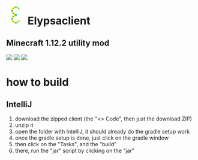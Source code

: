 # <img src="https://raw.githubusercontent.com/ferderplays/ElypsaClient/main/src/main/resources/assets/elypsaclient/textures/watermark.png" /> Elypsaclient 
## Minecraft 1.12.2 utility mod
<img src="https://img.shields.io/github/downloads/ferderplays/elypsaclient/total?color=green&style=for-the-badge" /> <img src="https://img.shields.io/github/repo-size/ferderplays/elypsaclient?color=green&style=for-the-badge" /> <img src="https://img.shields.io/badge/fully_works-never_tested_:)-green?style=for-the-badge" />

# how to build

## IntelliJ

1. download the zipped client (the "<> Code", then just the download ZIP)
2. unzip it
3. open the folder with IntelliJ, it should already do the gradle setup work
4. once the gradle setup is done, just click on the gradle window
5. then click on the "Tasks", and the "build"
6. there, run the "jar" script by clicking on the "jar"

